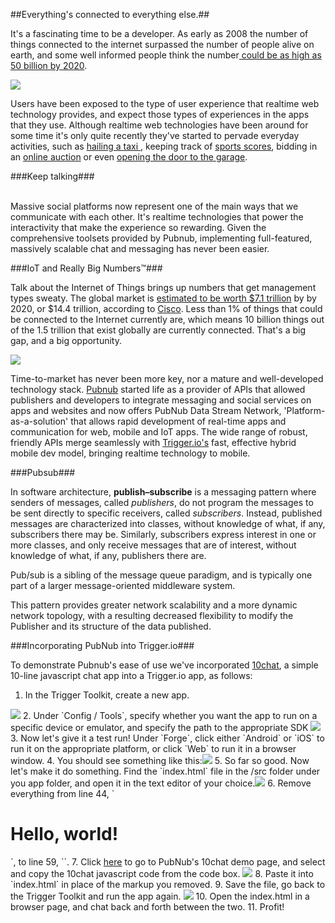 ##Everything's connected to everything else.##

It's a fascinating time to be a developer. As early as 2008 the number of things connected to the internet surpassed the number of people alive on earth, and some well informed people think the number<a href="http://www.cisco.com/web/about/ac79/docs/innov/IoT_IBSG_0411FINAL.pdf"> could be as high as 50 billion by 2020</a>.

<img src="img/rtt.png">

 Users have been exposed to the type of user experience that realtime web technology provides, and expect those types of experiences in the apps that they use. Although realtime web technologies have been around for some time it's only quite recently they've started to pervade everyday activities, such as <a href="http://zoomy.co.nz/"> hailing a taxi </a>, keeping track of <a href="https://www.sportlobster.com/">sports scores</a>, bidding in an <a href="http://tophatter.com/">online auction</a> or even <a href="https://nest.com/">opening the door to the garage</a>. 


###Keep talking###

<br>
Massive social platforms now represent one of the main ways that we communicate with each other. It's realtime technologies that power the interactivity that make the experience so rewarding. Given the comprehensive toolsets provided by Pubnub, implementing full-featured, massively scalable chat and messaging has never been easier. 


###IoT and Really Big Numbers&trade;###

Talk about the Internet of Things brings up numbers that get management types sweaty. The global market is <a href="http://www.nerdgraph.com/rise-internet-things/">estimated to be worth $7.1 trillion</a> by by 2020, or $14.4 trillion, according to <a href="http://www.psfk.com/2014/03/internet-of-things-infographic.html">Cisco</a>. Less than 1% of things that could be connected to the Internet currently are, which means 10 billion things out of the 1.5 trillion that exist globally are currently connected. That's a big gap, and a big opportunity.

<img src="img/iot.jpg">

Time-to-market has never been more key, nor a mature and well-developed technology stack. <a href="https://www.pubnub.com/">Pubnub</a> started life as a provider of APIs that allowed publishers and developers to integrate messaging and social services on apps and websites and now offers PubNub Data Stream Network, 'Platform-as-a-solution' that allows rapid development of real-time apps and communication for web, mobile and IoT apps. The wide range of robust, friendly APIs merge seamlessly with <a href="https://trigger.io/">Trigger.io's</a> fast, effective hybrid mobile dev model, bringing realtime technology to mobile.

###Pubsub###


In software architecture, **publish–subscribe** is a messaging pattern where senders of messages, called *publishers*, do not program the messages to be sent directly to specific receivers, called *subscribers*. Instead, published messages are characterized into classes, without knowledge of what, if any, subscribers there may be. Similarly, subscribers express interest in one or more classes, and only receive messages that are of interest, without knowledge of what, if any, publishers there are.

Pub/sub is a sibling of the message queue paradigm, and is typically one part of a larger message-oriented middleware system. 

This pattern provides greater network scalability and a more dynamic network topology, with a resulting decreased flexibility to modify the Publisher and its structure of the data published.


###Incorporating PubNub into Trigger.io###

To demonstrate Pubnub's ease of use we've incorporated <a href="http://www.pubnub.com/developers/demos/10chat/">10chat</a>, a simple 10-line javascript chat app into a Trigger.io app, as follows:

1. In the Trigger Toolkit, create a new app.
 <img src="img/2.png">
2. Under `Config / Tools`, specify whether you want the app to run on a specific device or emulator, and specify the path to the appropriate SDK <img src="img/3.png">
3. Now let's give it a test run! Under `Forge`, click either `Android` or `iOS` to run it on the appropriate platform, or click `Web` to run it in a browser window.
4. You should see something like this:<img src="img/5.png">
5. So far so good. Now let's make it do something. Find the `index.html` file in the /src folder under you app folder, and open it in the text editor of your choice.<img src="img/6.png">
6. Remove everything from line 44, `<h1>Hello, world!</h1>`, to line 59, `</div>`.
7. Click <a href="http://www.pubnub.com/developers/demos/10chat/">here</a> to go to PubNub's 10chat demo page, and select and copy the 10chat javascript code from the code box. <img src="img/box.png">
8. Paste it into `index.html` in place of the markup you removed.
9. Save the file, go back to the Trigger Toolkit and run the app again. <img src="img/8.png">
10. Open the index.html in a browser page, and chat back and forth between the two.
11. Profit!